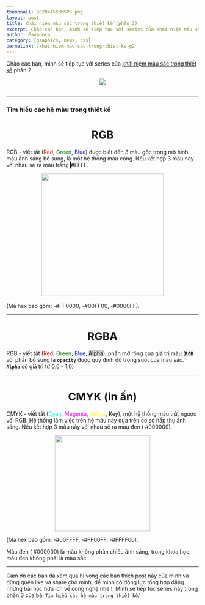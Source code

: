 ```yaml
---
thumbnail: 2020415KNMSPS.png
layout: post
title: Khái niệm màu sắc trong thiết kế (phần 2)
excerpt: Chào các bạn, mình sẽ tiếp tục với series của khái niệm màu sắc trong thiết kế phần 2.
author: Panadora
category: [graphics, news, css]
permalink: /khai-niem-mau-sac-trong-thiet-ke-p2
---
```


Chào các bạn, mình sẽ tiếp tục với series của [khái niệm màu sắc trong thiết kế](https://congnghevacuocsong.tk/khai-niem-mau-sac-trong-thiet-ke-p1) phần 2.

<center><img class="img-thumbnail" src="{{baseurl}}/image/2020415KNMS.png"></center>

<br>
<hr>

<h3 style="font-weight: bold;">Tìm hiểu các hệ màu trong thiết kế</h3>
<h1 style="text-align: center;">RGB</h1>

RGB - viết tắt (<label style="color: red;">Red</label>, <label style="color: green;">Green</label>, <label style="color: blue;">Blue</label>) được biết đến 3 màu gốc trong mô hình màu ánh sáng bổ sung, là một hệ thống màu cộng. Nếu kết hợp 3 màu này với nhau sẽ ra màu trắng <canvas width="10" height="10" style="background: #fff; border: 1px solid #000;"></canvas> #FFFF.

<center><img class="img-thumbnail" width="320" height="320" src="{{baseurl}}/image/2020415RGB.png"></center>
<br>
(Mã hex bao gồm: <canvas width="12" height="12" style="background: #FF0000;"></canvas>-#FF0000, <canvas width="12" height="12" style="background: #00FF00;"></canvas>-#00FF00, <canvas width="12" height="12" style="background: #0000FF;"></canvas>-#0000FF).
<hr>
<h1 style="text-align: center;">RGBA</h1>

RGB - viết tắt (<label style="color: red;">Red</label>, <label style="color: green;">Green</label>, <label style="color: blue;">Blue</label>, <label style="background-color: rgba(0, 0, 0, 0.2);">Alpha</label>), phần mở rộng của giá trị màu (**`RGB`** với phần bổ sung là **`opacity`** được quy định độ trong suốt của màu sắc. **`Alpha`** có giá trị từ 0.0 - 1.0)

<article>
	<style type="text/css">
		.rgba-color {
			width: 250px;
			height: 250px;
			animation: rgbacolor 5s infinite;
		}
		@keyframes rgbacolor {
			0%   {background: rgba(120, 0, 0, 1.0);}
			25%  {background: rgba(120, 0, 0, 0.8);}
			50%  {background: rgba(120, 0, 0, 0.6);}
			75%  {background: rgba(120, 0, 0, 0.4);}
			100% {background: rgba(120, 0, 0, 0.2);}
		}
	</style>
	<center><canvas class="rgba-color img-thumbnail"></canvas></center>
</article>
<hr>
<h1 style="text-align: center;">CMYK (in ấn)</h1>

CMYK - viết tắt (<label style="color: #00ffff;">Cyan</label>, <label style="color: #FF00FF;">Megenta</label>, <label style="color: #FFFF00;">Yellow</label>, <label style="color: #000;">Key</label>), một hệ thống màu trừ, ngược với RGB. Hệ thống làm việc trên hệ màu này dựa trên cơ sở hấp thụ ánh sáng. Nếu kết hợp 3 màu này với nhau sẽ ra màu đen (<canvas width="12" height="12" style="background-color: #000;"></canvas> #000000).

<center><img width="250" height="250" class="img-thumbnail" src="{{baseurl}}/image/CMYK.png"></center>

(Mã hex bao gồm: <canvas width="12" height="12" style="background-color: #00FFFF;"></canvas>-#00FFFF, <canvas width="12" height="12" style="background-color: #FF00FF;"></canvas>-#FF00FF, <canvas width="12" height="12" style="background-color: #FFFF00;"></canvas>-#FFFF00).

Màu đen (<canvas width="12" height="12" style="background-color: #000000;"></canvas> #000000) là màu không phản chiếu ánh sáng, trong khoa học, màu đen không phải là màu sắc
<hr>

Cảm ơn các bạn đã xem qua hi vọng các bạn thích post này của mình và đừng quên like và share cho mình, để mình có động lực tổng hợp đăng những bài học hữu ích về công nghệ nhé !. Mình sẽ tiếp tục series này trong phần 3 của bài `Tìm hiểu các hệ màu trong thiết kế`.
